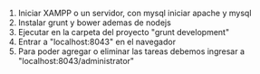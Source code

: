 1. Iniciar XAMPP o un servidor, con mysql iniciar apache y mysql
2. Instalar grunt y bower ademas de nodejs
3. Ejecutar en la carpeta del proyecto "grunt development"
4. Entrar a "localhost:8043" en el navegador
5. Para poder agregar o eliminar las tareas debemos ingresar a "localhost:8043/administrator"